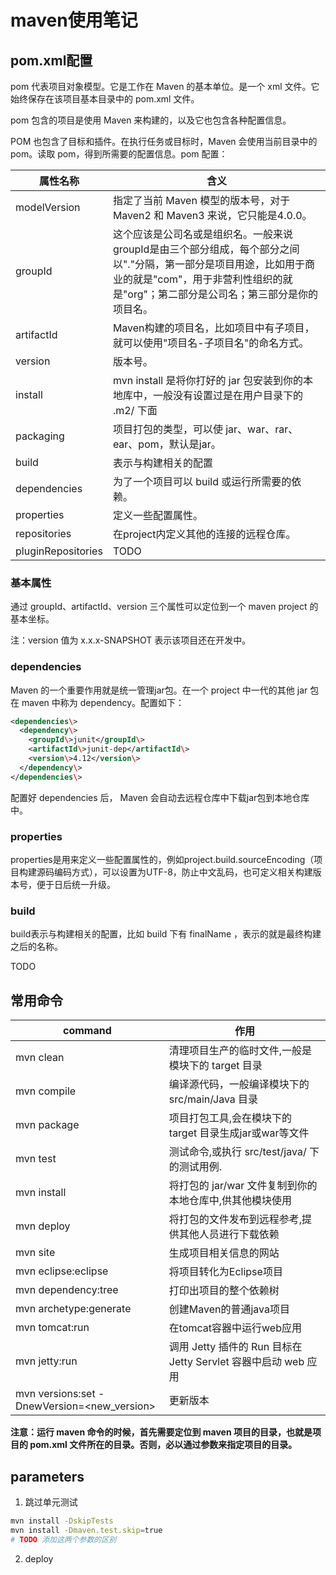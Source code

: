# maven使用笔记

## pom.xml配置

pom 代表项目对象模型。它是工作在 Maven 的基本单位。是一个 xml 文件。它始终保存在该项目基本目录中的 pom.xml  文件。

pom 包含的项目是使用 Maven 来构建的，以及它也包含各种配置信息。

POM 也包含了目标和插件。在执行任务或目标时，Maven 会使用当前目录中的pom。读取 pom，得到所需要的配置信息。pom 配置：

属性名称 | 含义
---|---|
modelVersion | 指定了当前 Maven 模型的版本号，对于 Maven2 和 Maven3 来说，它只能是4.0.0。
groupId | 这个应该是公司名或是组织名。一般来说groupId是由三个部分组成，每个部分之间以"."分隔，第一部分是项目用途，比如用于商业的就是"com"，用于非营利性组织的就是"org"；第二部分是公司名；第三部分是你的项目名。
artifactId | Maven构建的项目名，比如项目中有子项目，就可以使用"项目名-子项目名"的命名方式。
version | 版本号。
install | mvn install 是将你打好的 jar 包安装到你的本地库中，一般没有设置过是在用户目录下的 .m2/ 下面
packaging | 项目打包的类型，可以使 jar、war、rar、ear、pom，默认是jar。
build | 表示与构建相关的配置
dependencies | 为了一个项目可以 build 或运行所需要的依赖。
properties | 定义一些配置属性。
repositories | 在project内定义其他的连接的远程仓库。
pluginRepositories | TODO

### 基本属性  

通过 groupId、artifactId、version 三个属性可以定位到一个 maven project 的基本坐标。

注：version 值为 x.x.x-SNAPSHOT 表示该项目还在开发中。

### dependencies

Maven 的一个重要作用就是统一管理jar包。在一个 project 中一代的其他 jar 包在 maven 中称为 dependency。配置如下：

```xml
<dependencies\>
  <dependency\>
    <groupId\>junit</groupId\>
    <artifactId\>junit-dep</artifactId\>
    <version\>4.12</version\>
  </dependency\>
</dependencies\>
```

配置好 dependencies 后， Maven 会自动去远程仓库中下载jar包到本地仓库中。

### properties

properties是用来定义一些配置属性的，例如project.build.sourceEncoding（项目构建源码编码方式），可以设置为UTF-8，防止中文乱码，也可定义相关构建版本号，便于日后统一升级。

### build

build表示与构建相关的配置，比如 build 下有 finalName ，表示的就是最终构建之后的名称。

TODO

## 常用命令

command | 作用
---|---
mvn clean | 清理项目生产的临时文件,一般是模块下的 target 目录
mvn compile | 编译源代码，一般编译模块下的 src/main/Java 目录
mvn package | 项目打包工具,会在模块下的 target 目录生成jar或war等文件
mvn test | 测试命令,或执行 src/test/java/ 下的测试用例.
mvn install | 将打包的 jar/war 文件复制到你的本地仓库中,供其他模块使用
mvn deploy | 将打包的文件发布到远程参考,提供其他人员进行下载依赖
mvn site | 生成项目相关信息的网站
mvn eclipse:eclipse | 将项目转化为Eclipse项目
mvn dependency:tree | 打印出项目的整个依赖树  
mvn archetype:generate | 创建Maven的普通java项目
mvn tomcat:run | 在tomcat容器中运行web应用
mvn jetty:run | 调用 Jetty 插件的 Run 目标在 Jetty Servlet 容器中启动 web 应用
mvn versions:set -DnewVersion=<new_version> | 更新版本

**注意：运行 maven 命令的时候，首先需要定位到 maven 项目的目录，也就是项目的 pom.xml 文件所在的目录。否则，必以通过参数来指定项目的目录。**


## parameters

1. 跳过单元测试

```bash
mvn install -DskipTests
mvn install -Dmaven.test.skip=true
# TODO 添加这两个参数的区别
```

2. deploy
